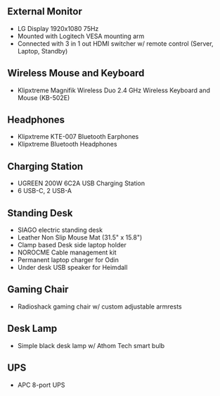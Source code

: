## External Monitor

* LG Display 1920x1080  75Hz
* Mounted with Logitech VESA mounting arm
* Connected with 3 in 1 out HDMI switcher w/ remote control (Server, Laptop, Standby)

## Wireless Mouse and Keyboard

* Klipxtreme Magnifik Wireless Duo 2.4 GHz Wireless Keyboard and Mouse (KB-502E)

## Headphones

* Klipxtreme KTE-007 Bluetooth Earphones
* Klipxtreme Bluetooth Headphones

## Charging Station

* UGREEN 200W 6C2A USB Charging Station
* 6 USB-C, 2 USB-A

## Standing Desk

* SIAGO electric standing desk
* Leather Non Slip Mouse Mat (31.5" x 15.8")
* Clamp based Desk side laptop holder
* NOROCME Cable management kit
* Permanent laptop charger for Odin
* Under desk USB speaker for Heimdall

## Gaming Chair

* Radioshack gaming chair w/ custom adjustable armrests

## Desk Lamp

* Simple black desk lamp w/ Athom Tech smart bulb

## UPS

* APC 8-port UPS
